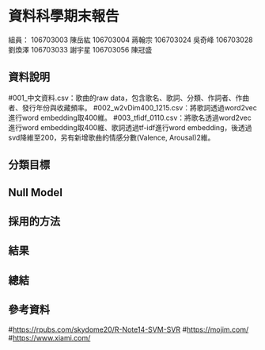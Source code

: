 # 資料科學期末報告

組員：
106703003 陳岳紘
106703004 蔣翰宗
106703024 吳奇峰
106703028 劉煥澤
106703033 謝宇星
106703056 陳冠盛

## 資料說明
#001_中文資料.csv：歌曲的raw data，包含歌名、歌詞、分類、作詞者、作曲者、發行年份與收藏頻率。
#002_w2vDim400_1215.csv：將歌詞透過word2vec進行word embedding取400維。
#003_tfidf_0110.csv：將歌名透過word2vec進行word embedding取400維、歌詞透過tf-idf進行word embedding，後透過svd降維至200，另有新增歌曲的情感分數(Valence, Arousal)2維。
## 分類目標

## Null Model

## 採用的方法

## 結果

## 總結

## 參考資料
#https://rpubs.com/skydome20/R-Note14-SVM-SVR
#https://mojim.com/
#https://www.xiami.com/
